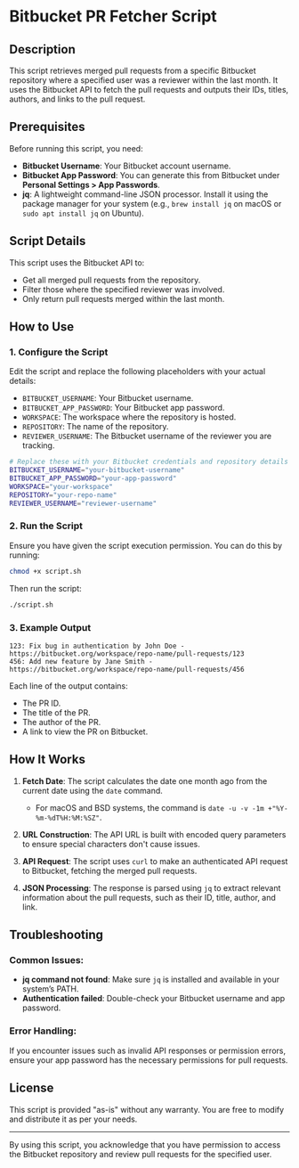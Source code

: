 # Bitbucket PR Fetcher Script

## Description

This script retrieves merged pull requests from a specific Bitbucket repository where a specified user was a reviewer within the last month. It uses the Bitbucket API to fetch the pull requests and outputs their IDs, titles, authors, and links to the pull request.

## Prerequisites

Before running this script, you need:
- **Bitbucket Username**: Your Bitbucket account username.
- **Bitbucket App Password**: You can generate this from Bitbucket under **Personal Settings > App Passwords**.
- **jq**: A lightweight command-line JSON processor. Install it using the package manager for your system (e.g., `brew install jq` on macOS or `sudo apt install jq` on Ubuntu).
  
## Script Details

This script uses the Bitbucket API to:
- Get all merged pull requests from the repository.
- Filter those where the specified reviewer was involved.
- Only return pull requests merged within the last month.

## How to Use

### 1. Configure the Script
Edit the script and replace the following placeholders with your actual details:

- `BITBUCKET_USERNAME`: Your Bitbucket username.
- `BITBUCKET_APP_PASSWORD`: Your Bitbucket app password.
- `WORKSPACE`: The workspace where the repository is hosted.
- `REPOSITORY`: The name of the repository.
- `REVIEWER_USERNAME`: The Bitbucket username of the reviewer you are tracking.

```bash
# Replace these with your Bitbucket credentials and repository details
BITBUCKET_USERNAME="your-bitbucket-username"
BITBUCKET_APP_PASSWORD="your-app-password"
WORKSPACE="your-workspace"
REPOSITORY="your-repo-name"
REVIEWER_USERNAME="reviewer-username"
```

### 2. Run the Script

Ensure you have given the script execution permission. You can do this by running:

```bash
chmod +x script.sh
```

Then run the script:

```bash
./script.sh
```

### 3. Example Output

```text
123: Fix bug in authentication by John Doe - https://bitbucket.org/workspace/repo-name/pull-requests/123
456: Add new feature by Jane Smith - https://bitbucket.org/workspace/repo-name/pull-requests/456
```

Each line of the output contains:
- The PR ID.
- The title of the PR.
- The author of the PR.
- A link to view the PR on Bitbucket.

## How It Works

1. **Fetch Date**: The script calculates the date one month ago from the current date using the `date` command.
   - For macOS and BSD systems, the command is `date -u -v -1m +"%Y-%m-%dT%H:%M:%SZ"`.
   
2. **URL Construction**: The API URL is built with encoded query parameters to ensure special characters don't cause issues.

3. **API Request**: The script uses `curl` to make an authenticated API request to Bitbucket, fetching the merged pull requests.

4. **JSON Processing**: The response is parsed using `jq` to extract relevant information about the pull requests, such as their ID, title, author, and link.

## Troubleshooting

### Common Issues:
- **jq command not found**: Make sure `jq` is installed and available in your system’s PATH.
- **Authentication failed**: Double-check your Bitbucket username and app password.

### Error Handling:
If you encounter issues such as invalid API responses or permission errors, ensure your app password has the necessary permissions for pull requests.

## License

This script is provided "as-is" without any warranty. You are free to modify and distribute it as per your needs.

---

By using this script, you acknowledge that you have permission to access the Bitbucket repository and review pull requests for the specified user.
